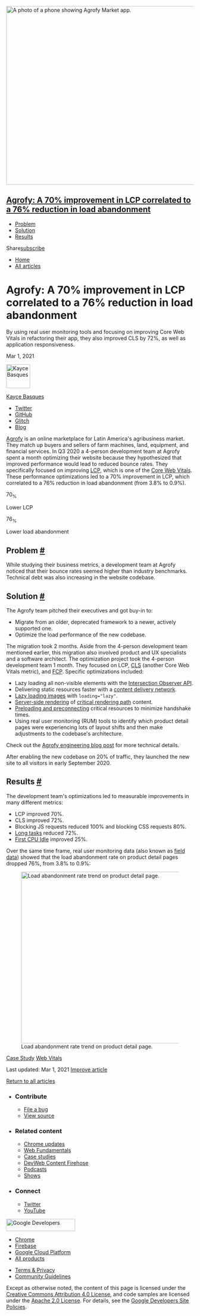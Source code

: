 





<img src="https://web-dev.imgix.net/image/vgdbNJBYHma2o62ZqYmcnkq3j0o1/lpdEvKkrGYQcqkyfkPWw.png?auto=format" alt="A photo of a phone showing Agrofy Market app." class="w-hero w-hero--cover" sizes="100vw" srcset="https://web-dev.imgix.net/image/vgdbNJBYHma2o62ZqYmcnkq3j0o1/lpdEvKkrGYQcqkyfkPWw.png?auto=format&amp;w=200 200w, https://web-dev.imgix.net/image/vgdbNJBYHma2o62ZqYmcnkq3j0o1/lpdEvKkrGYQcqkyfkPWw.png?auto=format&amp;w=228 228w, https://web-dev.imgix.net/image/vgdbNJBYHma2o62ZqYmcnkq3j0o1/lpdEvKkrGYQcqkyfkPWw.png?auto=format&amp;w=260 260w, https://web-dev.imgix.net/image/vgdbNJBYHma2o62ZqYmcnkq3j0o1/lpdEvKkrGYQcqkyfkPWw.png?auto=format&amp;w=296 296w, https://web-dev.imgix.net/image/vgdbNJBYHma2o62ZqYmcnkq3j0o1/lpdEvKkrGYQcqkyfkPWw.png?auto=format&amp;w=338 338w, https://web-dev.imgix.net/image/vgdbNJBYHma2o62ZqYmcnkq3j0o1/lpdEvKkrGYQcqkyfkPWw.png?auto=format&amp;w=385 385w, https://web-dev.imgix.net/image/vgdbNJBYHma2o62ZqYmcnkq3j0o1/lpdEvKkrGYQcqkyfkPWw.png?auto=format&amp;w=439 439w, https://web-dev.imgix.net/image/vgdbNJBYHma2o62ZqYmcnkq3j0o1/lpdEvKkrGYQcqkyfkPWw.png?auto=format&amp;w=500 500w, https://web-dev.imgix.net/image/vgdbNJBYHma2o62ZqYmcnkq3j0o1/lpdEvKkrGYQcqkyfkPWw.png?auto=format&amp;w=571 571w, https://web-dev.imgix.net/image/vgdbNJBYHma2o62ZqYmcnkq3j0o1/lpdEvKkrGYQcqkyfkPWw.png?auto=format&amp;w=650 650w, https://web-dev.imgix.net/image/vgdbNJBYHma2o62ZqYmcnkq3j0o1/lpdEvKkrGYQcqkyfkPWw.png?auto=format&amp;w=741 741w, https://web-dev.imgix.net/image/vgdbNJBYHma2o62ZqYmcnkq3j0o1/lpdEvKkrGYQcqkyfkPWw.png?auto=format&amp;w=845 845w, https://web-dev.imgix.net/image/vgdbNJBYHma2o62ZqYmcnkq3j0o1/lpdEvKkrGYQcqkyfkPWw.png?auto=format&amp;w=964 964w, https://web-dev.imgix.net/image/vgdbNJBYHma2o62ZqYmcnkq3j0o1/lpdEvKkrGYQcqkyfkPWw.png?auto=format&amp;w=1098 1098w, https://web-dev.imgix.net/image/vgdbNJBYHma2o62ZqYmcnkq3j0o1/lpdEvKkrGYQcqkyfkPWw.png?auto=format&amp;w=1252 1252w, https://web-dev.imgix.net/image/vgdbNJBYHma2o62ZqYmcnkq3j0o1/lpdEvKkrGYQcqkyfkPWw.png?auto=format&amp;w=1428 1428w, https://web-dev.imgix.net/image/vgdbNJBYHma2o62ZqYmcnkq3j0o1/lpdEvKkrGYQcqkyfkPWw.png?auto=format&amp;w=1600 1600w" width="1600" height="480" />

## <a href="#agrofy:-a-70percent-improvement-in-lcp-correlated-to-a-76percent-reduction-in-load-abandonment" class="w-toc__header--link">Agrofy: A 70% improvement in LCP correlated to a 76% reduction in load abandonment</a>

- [Problem](#problem)
- [Solution](#solution)
- [Results](#results)

Share<a href="/newsletter/" class="gc-analytics-event w-actions__fab w-actions__fab--subscribe"><span>subscribe</span></a>

- <a href="/" class="gc-analytics-event w-breadcrumbs__link w-breadcrumbs__link--left-justify">Home</a>
- <a href="/blog" class="gc-analytics-event w-breadcrumbs__link">All articles</a>

# Agrofy: A 70% improvement in LCP correlated to a 76% reduction in load abandonment

By using real user monitoring tools and focusing on improving Core Web Vitals in refactoring their app, they also improved CLS by 72%, as well as application responsiveness.

Mar 1, 2021

[<img src="https://web-dev.imgix.net/image/admin/7GdPR4YDRHSS6llepBOd.jpg?auto=format&amp;fit=crop&amp;h=64&amp;w=64" alt="Kayce Basques" class="w-author__image" sizes="(min-width: 64px) 64px, calc(100vw - 48px)" srcset="https://web-dev.imgix.net/image/admin/7GdPR4YDRHSS6llepBOd.jpg?fit=crop&amp;h=64&amp;w=64&amp;auto=format&amp;dpr=1&amp;q=75, https://web-dev.imgix.net/image/admin/7GdPR4YDRHSS6llepBOd.jpg?fit=crop&amp;h=64&amp;w=64&amp;auto=format&amp;dpr=2&amp;q=50 2x, https://web-dev.imgix.net/image/admin/7GdPR4YDRHSS6llepBOd.jpg?fit=crop&amp;h=64&amp;w=64&amp;auto=format&amp;dpr=3&amp;q=35 3x, https://web-dev.imgix.net/image/admin/7GdPR4YDRHSS6llepBOd.jpg?fit=crop&amp;h=64&amp;w=64&amp;auto=format&amp;dpr=4&amp;q=23 4x, https://web-dev.imgix.net/image/admin/7GdPR4YDRHSS6llepBOd.jpg?fit=crop&amp;h=64&amp;w=64&amp;auto=format&amp;dpr=5&amp;q=20 5x" width="64" height="64" />](/authors/kaycebasques/)

<a href="/authors/kaycebasques/" class="w-author__name-link">Kayce Basques</a>

- <a href="https://twitter.com/kaycebasques" class="w-author__link">Twitter</a>
- <a href="https://github.com/kaycebasques" class="w-author__link">GitHub</a>
- <a href="https://glitch.com/@kaycebasques" class="w-author__link">Glitch</a>
- <a href="https://kayce.basqu.es/" class="w-author__link">Blog</a>

[Agrofy](https://www.agrofy.com.ar/) is an online marketplace for Latin America's agribusiness market. They match up buyers and sellers of farm machines, land, equipment, and financial services. In Q3 2020 a 4-person development team at Agrofy spent a month optimizing their website because they hypothesized that improved performance would lead to reduced bounce rates. They specifically focused on improving [LCP](/lcp/), which is one of the [Core Web Vitals](/vitals/#core-web-vitals). These performance optimizations led to a 70% improvement in LCP, which correlated to a 76% reduction in load abandonment (from 3.8% to 0.9%).

70<sub>%</sub>

Lower LCP

76<sub>%</sub>

Lower load abandonment

## Problem <a href="#problem" class="w-headline-link">#</a>

While studying their business metrics, a development team at Agrofy noticed that their bounce rates seemed higher than industry benchmarks. Technical debt was also increasing in the website codebase.

## Solution <a href="#solution" class="w-headline-link">#</a>

The Agrofy team pitched their executives and got buy-in to:

- Migrate from an older, deprecated framework to a newer, actively supported one.
- Optimize the load performance of the new codebase.

The migration took 2 months. Aside from the 4-person development team mentioned earlier, this migration also involved product and UX specialists and a software architect. The optimization project took the 4-person development team 1 month. They focused on LCP, [CLS](/cls/) (another Core Web Vitals metric), and [FCP](/fcp/). Specific optimizations included:

- Lazy loading all non-visible elements with the [Intersection Observer API](https://developer.mozilla.org/en-US/docs/Web/API/Intersection_Observer_API).
- Delivering static resources faster with a [content delivery network](/content-delivery-networks/).
- [Lazy loading images](/browser-level-image-lazy-loading/) with `loading="lazy"`.
- [Server-side rendering](https://developers.google.com/web/updates/2019/02/rendering-on-the-web) of [critical rendering path](https://developers.google.com/web/fundamentals/performance/critical-rendering-path) content.
- [Preloading and preconnecting](/fast/#optimize-your-resource-delivery) critical resources to minimize handshake times.
- Using real user monitoring (RUM) tools to identify which product detail pages were experiencing lots of layout shifts and then make adjustments to the codebase's architecture.

Check out the [Agrofy engineering blog post](https://mollar-luciano.medium.com/how-agrofy-optimised-core-web-vitals-and-improved-business-metrics-2f73311bca) for more technical details.

After enabling the new codebase on 20% of traffic, they launched the new site to all visitors in early September 2020.

## Results <a href="#results" class="w-headline-link">#</a>

The development team's optimizations led to measurable improvements in many different metrics:

- LCP improved 70%.
- CLS improved 72%.
- Blocking JS requests reduced 100% and blocking CSS requests 80%.
- [Long tasks](/long-tasks-devtools/) reduced 72%.
- [First CPU Idle](/first-cpu-idle/) improved 25%.

Over the same time frame, real user monitoring data (also known as [field data](/how-to-measure-speed/#lab-data-vs-field-data)) showed that the load abandonment rate on product detail pages dropped 76%, from 3.8% to 0.9%:

<figure><img src="https://web-dev.imgix.net/image/vgdbNJBYHma2o62ZqYmcnkq3j0o1/2lMYiXdjh5aLr4UIMVJF.png?auto=format" alt="Load abandonment rate trend on product detail page." sizes="(min-width: 800px) 800px, calc(100vw - 48px)" srcset="https://web-dev.imgix.net/image/vgdbNJBYHma2o62ZqYmcnkq3j0o1/2lMYiXdjh5aLr4UIMVJF.png?auto=format&amp;w=200 200w, https://web-dev.imgix.net/image/vgdbNJBYHma2o62ZqYmcnkq3j0o1/2lMYiXdjh5aLr4UIMVJF.png?auto=format&amp;w=228 228w, https://web-dev.imgix.net/image/vgdbNJBYHma2o62ZqYmcnkq3j0o1/2lMYiXdjh5aLr4UIMVJF.png?auto=format&amp;w=260 260w, https://web-dev.imgix.net/image/vgdbNJBYHma2o62ZqYmcnkq3j0o1/2lMYiXdjh5aLr4UIMVJF.png?auto=format&amp;w=296 296w, https://web-dev.imgix.net/image/vgdbNJBYHma2o62ZqYmcnkq3j0o1/2lMYiXdjh5aLr4UIMVJF.png?auto=format&amp;w=338 338w, https://web-dev.imgix.net/image/vgdbNJBYHma2o62ZqYmcnkq3j0o1/2lMYiXdjh5aLr4UIMVJF.png?auto=format&amp;w=385 385w, https://web-dev.imgix.net/image/vgdbNJBYHma2o62ZqYmcnkq3j0o1/2lMYiXdjh5aLr4UIMVJF.png?auto=format&amp;w=439 439w, https://web-dev.imgix.net/image/vgdbNJBYHma2o62ZqYmcnkq3j0o1/2lMYiXdjh5aLr4UIMVJF.png?auto=format&amp;w=500 500w, https://web-dev.imgix.net/image/vgdbNJBYHma2o62ZqYmcnkq3j0o1/2lMYiXdjh5aLr4UIMVJF.png?auto=format&amp;w=571 571w, https://web-dev.imgix.net/image/vgdbNJBYHma2o62ZqYmcnkq3j0o1/2lMYiXdjh5aLr4UIMVJF.png?auto=format&amp;w=650 650w, https://web-dev.imgix.net/image/vgdbNJBYHma2o62ZqYmcnkq3j0o1/2lMYiXdjh5aLr4UIMVJF.png?auto=format&amp;w=741 741w, https://web-dev.imgix.net/image/vgdbNJBYHma2o62ZqYmcnkq3j0o1/2lMYiXdjh5aLr4UIMVJF.png?auto=format&amp;w=845 845w, https://web-dev.imgix.net/image/vgdbNJBYHma2o62ZqYmcnkq3j0o1/2lMYiXdjh5aLr4UIMVJF.png?auto=format&amp;w=964 964w, https://web-dev.imgix.net/image/vgdbNJBYHma2o62ZqYmcnkq3j0o1/2lMYiXdjh5aLr4UIMVJF.png?auto=format&amp;w=1098 1098w, https://web-dev.imgix.net/image/vgdbNJBYHma2o62ZqYmcnkq3j0o1/2lMYiXdjh5aLr4UIMVJF.png?auto=format&amp;w=1252 1252w, https://web-dev.imgix.net/image/vgdbNJBYHma2o62ZqYmcnkq3j0o1/2lMYiXdjh5aLr4UIMVJF.png?auto=format&amp;w=1428 1428w, https://web-dev.imgix.net/image/vgdbNJBYHma2o62ZqYmcnkq3j0o1/2lMYiXdjh5aLr4UIMVJF.png?auto=format&amp;w=1600 1600w" width="800" height="461" /><figcaption>Load abandonment rate trend on product detail page.</figcaption></figure><a href="/tags/case-study/" class="w-chip">Case Study</a> <a href="/tags/web-vitals/" class="w-chip">Web Vitals</a>

<span class="w-mr--sm">Last updated: Mar 1, 2021 </span>[Improve article](https://github.com/GoogleChrome/web.dev/blob/master/src/site/content/en/blog/agrofy/index.md)

<a href="/blog" class="gc-analytics-event w-article-navigation__link w-article-navigation__link--back w-article-navigation__link--single">Return to all articles</a>

- ### Contribute

  - <a href="https://github.com/GoogleChrome/web.dev/issues/new?assignees=&amp;labels=bug&amp;template=bug_report.md&amp;title=" class="w-footer__linkbox-link">File a bug</a>
  - <a href="https://github.com/googlechrome/web.dev" class="w-footer__linkbox-link">View source</a>

- ### Related content

  - <a href="https://blog.chromium.org/" class="w-footer__linkbox-link">Chrome updates</a>
  - <a href="https://developers.google.com/web/" class="w-footer__linkbox-link">Web Fundamentals</a>
  - <a href="https://developers.google.com/web/showcase/" class="w-footer__linkbox-link">Case studies</a>
  - <a href="https://devwebfeed.appspot.com/" class="w-footer__linkbox-link">DevWeb Content Firehose</a>
  - <a href="/podcasts/" class="w-footer__linkbox-link">Podcasts</a>
  - <a href="/shows/" class="w-footer__linkbox-link">Shows</a>

- ### Connect

  - <a href="https://www.twitter.com/ChromiumDev" class="w-footer__linkbox-link">Twitter</a>
  - <a href="https://www.youtube.com/user/ChromeDevelopers" class="w-footer__linkbox-link">YouTube</a>

<a href="https://developers.google.com/" class="w-footer__utility-logo-link"><img src="/images/lockup-color.png" alt="Google Developers" class="w-footer__utility-logo" width="185" height="33" /></a>

- <a href="https://developer.chrome.com/" class="w-footer__utility-link">Chrome</a>
- <a href="https://firebase.google.com/" class="w-footer__utility-link">Firebase</a>
- <a href="https://cloud.google.com/" class="w-footer__utility-link">Google Cloud Platform</a>
- <a href="https://developers.google.com/products" class="w-footer__utility-link">All products</a>

<!-- -->

- <a href="https://policies.google.com/" class="w-footer__utility-link">Terms &amp; Privacy</a>
- <a href="/community-guidelines/" class="w-footer__utility-link">Community Guidelines</a>

Except as otherwise noted, the content of this page is licensed under the [Creative Commons Attribution 4.0 License](https://creativecommons.org/licenses/by/4.0/), and code samples are licensed under the [Apache 2.0 License](https://www.apache.org/licenses/LICENSE-2.0). For details, see the [Google Developers Site Policies](https://developers.google.com/terms/site-policies).
